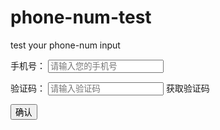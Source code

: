 # phone-num-test
test your phone-num input

<!DOCTYPE html>
<html>
	<head>
		<meta charset="UTF-8">
		<title></title>
		<script type="text/javascript" src="jquery-1.11.0.js" ></script>
	</head>
	<body>
		<div>
			<p>
				<span>手机号：</span>
				<input type="tel" class="tel" id="mobile" required placeholder="请输入您的手机号">
			</p>
			<p>
				<span>验证码：</span>
				<input type="tel" id="code-input" placeholder="请输入验证码" />
				<span id="code-get">获取验证码</span>
			</p>
			<button id="button">确认</button>
			<p style="display: none;" class="none">验证码错误</p>
		</div>
	</body>
</html>
<script>
	(function() {
	    $('#mobile').blur(function(){
	    	var re =/^1\d{10}$/;
	    	var val=$("#mobile").val();
    		if (re.test(val)) {
                $('#code-get').click(function() {
                	var second=60;
                	var int=setInterval (time,1000);
                	function time() {
                		second--;
                		$('#code-get').html(second);
                		if(second<=0) {
                			$('#code-get').html('请重新获取验证码');
                            clearInterval(int);
                			second=60;
                		}
                	}
                	
                })
            } else {
                alert('请输入您的手机号');
            }
  		});
  		$('#button').click(function() {
  			var Xcode=$('#code-input').val();
  			var a=123;
  			if(Xcode!=a) {
  				$('.none').css('display','block');
  				function dispear() {
  					$('.none').css('display','none');
  				}
  				setTimeout(dispear,2000);
  			}
  			
  		})
	})();
</script>
